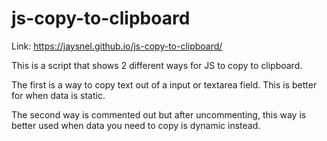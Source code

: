 # js-copy-to-clipboard

Link: https://jaysnel.github.io/js-copy-to-clipboard/

This is a script that shows 2 different ways for JS to copy to clipboard.

The first is a way to copy text out of a input or textarea field. This is better for when data is static.

The second way is commented out but after uncommenting, this way is better used when data you need to copy is dynamic instead.
